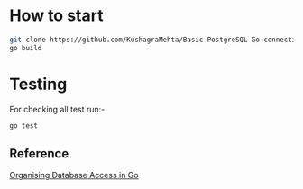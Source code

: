 # How to start

```bash
git clone https://github.com/KushagraMehta/Basic-PostgreSQL-Go-connection
go build
```

# Testing

For checking all test run:-

```bash
go test
```

## Reference

[Organising Database Access in Go](https://www.alexedwards.net/blog/organising-database-access)
